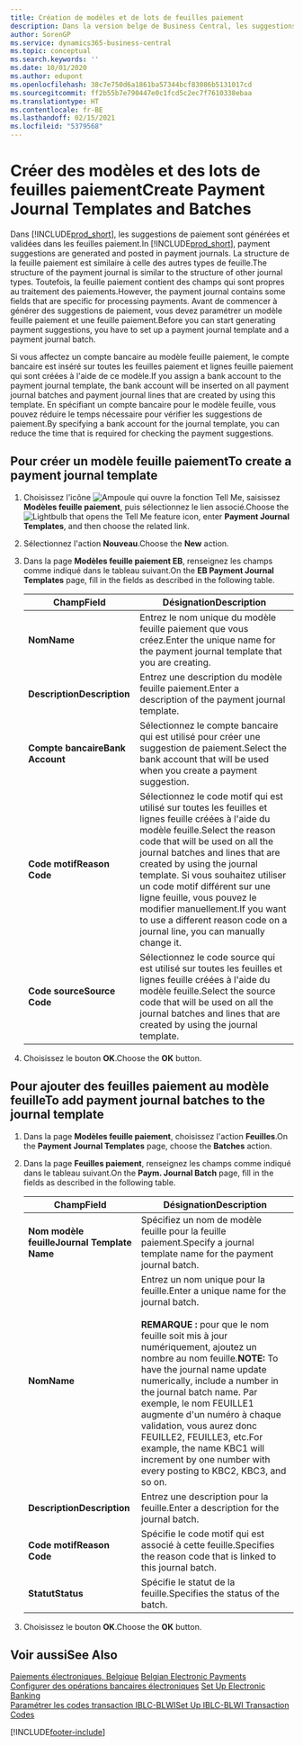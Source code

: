 ```yaml
---
title: Création de modèles et de lots de feuilles paiement
description: Dans la version belge de Business Central, les suggestions de paiement sont générées et validées dans les feuilles paiement. La structure de la feuille paiement est similaire à celle des autres types de feuille.
author: SorenGP
ms.service: dynamics365-business-central
ms.topic: conceptual
ms.search.keywords: ''
ms.date: 10/01/2020
ms.author: edupont
ms.openlocfilehash: 38c7e750d6a1861ba57344bcf83086b5131017cd
ms.sourcegitcommit: ff2b55b7e790447e0c1fcd5c2ec7f7610338ebaa
ms.translationtype: HT
ms.contentlocale: fr-BE
ms.lasthandoff: 02/15/2021
ms.locfileid: "5379568"
---
```

# <a name="create-payment-journal-templates-and-batches"></a><span data-ttu-id="aa20f-104">Créer des modèles et des lots de feuilles paiement</span><span class="sxs-lookup"><span data-stu-id="aa20f-104">Create Payment Journal Templates and Batches</span></span>
<span data-ttu-id="aa20f-105">Dans [!INCLUDE[prod_short](../../includes/prod_short.md)], les suggestions de paiement sont générées et validées dans les feuilles paiement.</span><span class="sxs-lookup"><span data-stu-id="aa20f-105">In [!INCLUDE[prod_short](../../includes/prod_short.md)], payment suggestions are generated and posted in payment journals.</span></span> <span data-ttu-id="aa20f-106">La structure de la feuille paiement est similaire à celle des autres types de feuille.</span><span class="sxs-lookup"><span data-stu-id="aa20f-106">The structure of the payment journal is similar to the structure of other journal types.</span></span> <span data-ttu-id="aa20f-107">Toutefois, la feuille paiement contient des champs qui sont propres au traitement des paiements.</span><span class="sxs-lookup"><span data-stu-id="aa20f-107">However, the payment journal contains some fields that are specific for processing payments.</span></span> <span data-ttu-id="aa20f-108">Avant de commencer à générer des suggestions de paiement, vous devez paramétrer un modèle feuille paiement et une feuille paiement.</span><span class="sxs-lookup"><span data-stu-id="aa20f-108">Before you can start generating payment suggestions, you have to set up a payment journal template and a payment journal batch.</span></span>  

<span data-ttu-id="aa20f-109">Si vous affectez un compte bancaire au modèle feuille paiement, le compte bancaire est inséré sur toutes les feuilles paiement et lignes feuille paiement qui sont créées à l'aide de ce modèle.</span><span class="sxs-lookup"><span data-stu-id="aa20f-109">If you assign a bank account to the payment journal template, the bank account will be inserted on all payment journal batches and payment journal lines that are created by using this template.</span></span> <span data-ttu-id="aa20f-110">En spécifiant un compte bancaire pour le modèle feuille, vous pouvez réduire le temps nécessaire pour vérifier les suggestions de paiement.</span><span class="sxs-lookup"><span data-stu-id="aa20f-110">By specifying a bank account for the journal template, you can reduce the time that is required for checking the payment suggestions.</span></span>  

## <a name="to-create-a-payment-journal-template"></a><span data-ttu-id="aa20f-111">Pour créer un modèle feuille paiement</span><span class="sxs-lookup"><span data-stu-id="aa20f-111">To create a payment journal template</span></span>  

1.  <span data-ttu-id="aa20f-112">Choisissez l'icône ![Ampoule qui ouvre la fonction Tell Me](../../media/ui-search/search_small.png "Dites-moi ce que vous voulez faire"), saisissez **Modèles feuille paiement**, puis sélectionnez le lien associé.</span><span class="sxs-lookup"><span data-stu-id="aa20f-112">Choose the ![Lightbulb that opens the Tell Me feature](../../media/ui-search/search_small.png "Tell me what you want to do") icon, enter **Payment Journal Templates**, and then choose the related link.</span></span>  
2.  <span data-ttu-id="aa20f-113">Sélectionnez l'action **Nouveau**.</span><span class="sxs-lookup"><span data-stu-id="aa20f-113">Choose the **New** action.</span></span>  
3.  <span data-ttu-id="aa20f-114">Dans la page **Modèles feuille paiement EB**, renseignez les champs comme indiqué dans le tableau suivant.</span><span class="sxs-lookup"><span data-stu-id="aa20f-114">On the **EB Payment Journal Templates** page, fill in the fields as described in the following table.</span></span>  

    |<span data-ttu-id="aa20f-115">Champ</span><span class="sxs-lookup"><span data-stu-id="aa20f-115">Field</span></span>|<span data-ttu-id="aa20f-116">Désignation</span><span class="sxs-lookup"><span data-stu-id="aa20f-116">Description</span></span>|  
    |---------------------------------|---------------------------------------|  
    |<span data-ttu-id="aa20f-117">**Nom**</span><span class="sxs-lookup"><span data-stu-id="aa20f-117">**Name**</span></span>|<span data-ttu-id="aa20f-118">Entrez le nom unique du modèle feuille paiement que vous créez.</span><span class="sxs-lookup"><span data-stu-id="aa20f-118">Enter the unique name for the payment journal template that you are creating.</span></span>|  
    |<span data-ttu-id="aa20f-119">**Description**</span><span class="sxs-lookup"><span data-stu-id="aa20f-119">**Description**</span></span>|<span data-ttu-id="aa20f-120">Entrez une description du modèle feuille paiement.</span><span class="sxs-lookup"><span data-stu-id="aa20f-120">Enter a description of the payment journal template.</span></span>|  
    |<span data-ttu-id="aa20f-121">**Compte bancaire**</span><span class="sxs-lookup"><span data-stu-id="aa20f-121">**Bank Account**</span></span>|<span data-ttu-id="aa20f-122">Sélectionnez le compte bancaire qui est utilisé pour créer une suggestion de paiement.</span><span class="sxs-lookup"><span data-stu-id="aa20f-122">Select the bank account that will be used when you create a payment suggestion.</span></span>|  
    |<span data-ttu-id="aa20f-123">**Code motif**</span><span class="sxs-lookup"><span data-stu-id="aa20f-123">**Reason Code**</span></span>|<span data-ttu-id="aa20f-124">Sélectionnez le code motif qui est utilisé sur toutes les feuilles et lignes feuille créées à l'aide du modèle feuille.</span><span class="sxs-lookup"><span data-stu-id="aa20f-124">Select the reason code that will be used on all the journal batches and lines that are created by using the journal template.</span></span> <span data-ttu-id="aa20f-125">Si vous souhaitez utiliser un code motif différent sur une ligne feuille, vous pouvez le modifier manuellement.</span><span class="sxs-lookup"><span data-stu-id="aa20f-125">If you want to use a different reason code on a journal line, you can manually change it.</span></span>|  
    |<span data-ttu-id="aa20f-126">**Code source**</span><span class="sxs-lookup"><span data-stu-id="aa20f-126">**Source Code**</span></span>|<span data-ttu-id="aa20f-127">Sélectionnez le code source qui est utilisé sur toutes les feuilles et lignes feuille créées à l'aide du modèle feuille.</span><span class="sxs-lookup"><span data-stu-id="aa20f-127">Select the source code that will be used on all the journal batches and lines that are created by using the journal template.</span></span>|  

4.  <span data-ttu-id="aa20f-128">Choisissez le bouton **OK**.</span><span class="sxs-lookup"><span data-stu-id="aa20f-128">Choose the **OK** button.</span></span>  

## <a name="to-add-payment-journal-batches-to-the-journal-template"></a><span data-ttu-id="aa20f-129">Pour ajouter des feuilles paiement au modèle feuille</span><span class="sxs-lookup"><span data-stu-id="aa20f-129">To add payment journal batches to the journal template</span></span>  

1.  <span data-ttu-id="aa20f-130">Dans la page **Modèles feuille paiement**, choisissez l'action **Feuilles**.</span><span class="sxs-lookup"><span data-stu-id="aa20f-130">On the **Payment Journal Templates** page, choose the **Batches** action.</span></span>  
2.  <span data-ttu-id="aa20f-131">Dans la page **Feuilles paiement**, renseignez les champs comme indiqué dans le tableau suivant.</span><span class="sxs-lookup"><span data-stu-id="aa20f-131">On the **Paym. Journal Batch** page, fill in the fields as described in the following table.</span></span>  

    |<span data-ttu-id="aa20f-132">Champ</span><span class="sxs-lookup"><span data-stu-id="aa20f-132">Field</span></span>|<span data-ttu-id="aa20f-133">Désignation</span><span class="sxs-lookup"><span data-stu-id="aa20f-133">Description</span></span>|  
    |---------------------------------|---------------------------------------|  
    |<span data-ttu-id="aa20f-134">**Nom modèle feuille**</span><span class="sxs-lookup"><span data-stu-id="aa20f-134">**Journal Template Name**</span></span>|<span data-ttu-id="aa20f-135">Spécifiez un nom de modèle feuille pour la feuille paiement.</span><span class="sxs-lookup"><span data-stu-id="aa20f-135">Specify a journal template name for the payment journal batch.</span></span>|  
    |<span data-ttu-id="aa20f-136">**Nom**</span><span class="sxs-lookup"><span data-stu-id="aa20f-136">**Name**</span></span>|<span data-ttu-id="aa20f-137">Entrez un nom unique pour la feuille.</span><span class="sxs-lookup"><span data-stu-id="aa20f-137">Enter a unique name for the journal batch.</span></span><br /><br /> <span data-ttu-id="aa20f-138">**REMARQUE :** pour que le nom feuille soit mis à jour numériquement, ajoutez un nombre au nom feuille.</span><span class="sxs-lookup"><span data-stu-id="aa20f-138">**NOTE:** To have the journal name update numerically, include a number in the journal batch name.</span></span> <span data-ttu-id="aa20f-139">Par exemple, le nom FEUILLE1 augmente d'un numéro à chaque validation, vous aurez donc FEUILLE2, FEUILLE3, etc.</span><span class="sxs-lookup"><span data-stu-id="aa20f-139">For example, the name KBC1 will increment by one number with every posting to KBC2, KBC3, and so on.</span></span>|  
    |<span data-ttu-id="aa20f-140">**Description**</span><span class="sxs-lookup"><span data-stu-id="aa20f-140">**Description**</span></span>|<span data-ttu-id="aa20f-141">Entrez une description pour la feuille.</span><span class="sxs-lookup"><span data-stu-id="aa20f-141">Enter a description for the journal batch.</span></span>|  
    |<span data-ttu-id="aa20f-142">**Code motif**</span><span class="sxs-lookup"><span data-stu-id="aa20f-142">**Reason Code**</span></span>|<span data-ttu-id="aa20f-143">Spécifie le code motif qui est associé à cette feuille.</span><span class="sxs-lookup"><span data-stu-id="aa20f-143">Specifies the reason code that is linked to this journal batch.</span></span>|  
    |<span data-ttu-id="aa20f-144">**Statut**</span><span class="sxs-lookup"><span data-stu-id="aa20f-144">**Status**</span></span>|<span data-ttu-id="aa20f-145">Spécifie le statut de la feuille.</span><span class="sxs-lookup"><span data-stu-id="aa20f-145">Specifies the status of the batch.</span></span>|  

3.  <span data-ttu-id="aa20f-146">Choisissez le bouton **OK**.</span><span class="sxs-lookup"><span data-stu-id="aa20f-146">Choose the **OK** button.</span></span>  

## <a name="see-also"></a><span data-ttu-id="aa20f-147">Voir aussi</span><span class="sxs-lookup"><span data-stu-id="aa20f-147">See Also</span></span>  
 <span data-ttu-id="aa20f-148">[Paiements électroniques, Belgique](belgian-electronic-payments.md) </span><span class="sxs-lookup"><span data-stu-id="aa20f-148">[Belgian Electronic Payments](belgian-electronic-payments.md) </span></span>  
 <span data-ttu-id="aa20f-149">[Configurer des opérations bancaires électroniques](how-to-set-up-electronic-banking.md) </span><span class="sxs-lookup"><span data-stu-id="aa20f-149">[Set Up Electronic Banking](how-to-set-up-electronic-banking.md) </span></span>  
 [<span data-ttu-id="aa20f-150">Paramétrer les codes transaction IBLC-BLWI</span><span class="sxs-lookup"><span data-stu-id="aa20f-150">Set Up IBLC-BLWI Transaction Codes</span></span>](how-to-set-up-iblc-blwi-transaction-codes.md)


[!INCLUDE[footer-include](../../includes/footer-banner.md)]